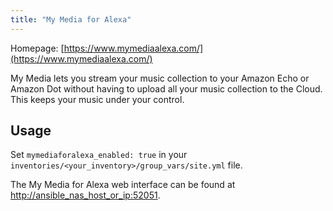 ```yaml
---
title: "My Media for Alexa"
---
```


Homepage: [https://www.mymediaalexa.com/](https://www.mymediaalexa.com/)

My Media lets you stream your music collection to your Amazon Echo or Amazon Dot without having to upload all your music collection to the Cloud. This keeps your music under your control.

## Usage

Set `mymediaforalexa_enabled: true` in your `inventories/<your_inventory>/group_vars/site.yml` file.

The My Media for Alexa web interface can be found at [http://ansible_nas_host_or_ip:52051](http://ansible_nas_host_or_ip:52051).
